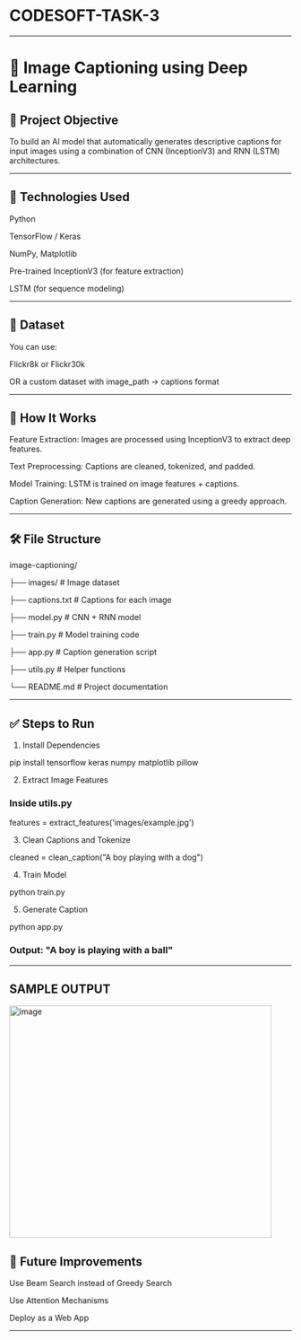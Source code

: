 # CODESOFT-TASK-3

---

# 📸 Image Captioning using Deep Learning

## 🧠 Project Objective

To build an AI model that automatically generates descriptive captions for input images using a combination of CNN (InceptionV3) and RNN (LSTM) architectures.

---

## 🚀 Technologies Used

Python

TensorFlow / Keras

NumPy, Matplotlib

Pre-trained InceptionV3 (for feature extraction)

LSTM (for sequence modeling)

---

## 📁 Dataset

You can use:

Flickr8k or Flickr30k

OR a custom dataset with image_path -> captions format

---

## 🔧 How It Works

Feature Extraction: Images are processed using InceptionV3 to extract deep features.

Text Preprocessing: Captions are cleaned, tokenized, and padded.

Model Training: LSTM is trained on image features + captions.

Caption Generation: New captions are generated using a greedy approach.

---

## 🛠️ File Structure

image-captioning/

├── images/              # Image dataset

├── captions.txt         # Captions for each image

├── model.py             # CNN + RNN model

├── train.py             # Model training code

├── app.py               # Caption generation script

├── utils.py             # Helper functions

└── README.md            # Project documentation

---

## ✅ Steps to Run

1. Install Dependencies

pip install tensorflow keras numpy matplotlib pillow

2. Extract Image Features

### Inside utils.py

features = extract_features('images/example.jpg')

3. Clean Captions and Tokenize

cleaned = clean_caption("A boy playing with a dog")

4. Train Model

python train.py

5. Generate Caption

python app.py

### Output: "A boy is playing with a ball"

---

## SAMPLE OUTPUT

<img width="468" height="414" alt="image" src="https://github.com/user-attachments/assets/18322aed-6725-4215-b680-7c2c9764aaa6" />


## 📌 Future Improvements

Use Beam Search instead of Greedy Search

Use Attention Mechanisms

Deploy as a Web App

---
